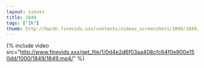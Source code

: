 ```yaml
--- 
layout: sieutv
title: 1849
tags: ["1k"]
thumb: http://hwcdn.finevids.xxx/contents/videos_screenshots/1000/1849/preview.mp4.jpg
---
```

{% include video src="http://www.finevids.xxx/get_file/1/0d4e2d6f03aa408cfc64f0e900e150dd/1000/1849/1849.mp4/" %} 
